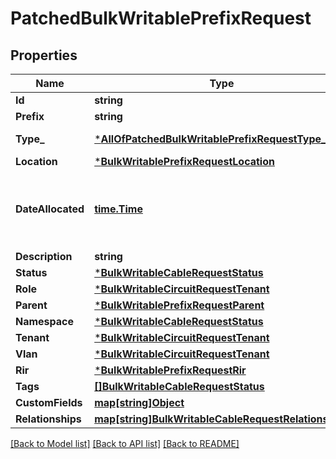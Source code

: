 # PatchedBulkWritablePrefixRequest

## Properties
Name | Type | Description | Notes
------------ | ------------- | ------------- | -------------
**Id** | **string** |  | [default to null]
**Prefix** | **string** |  | [optional] [default to null]
**Type_** | [***AllOfPatchedBulkWritablePrefixRequestType_**](AllOfPatchedBulkWritablePrefixRequestType_.md) |  | [optional] [default to {"value":"network","label":"Network"}]
**Location** | [***BulkWritablePrefixRequestLocation**](BulkWritablePrefixRequest_location.md) |  | [optional] [default to null]
**DateAllocated** | [**time.Time**](time.Time.md) | Date this prefix was allocated to an RIR, reserved in IPAM, etc. | [optional] [default to null]
**Description** | **string** |  | [optional] [default to null]
**Status** | [***BulkWritableCableRequestStatus**](BulkWritableCableRequest_status.md) |  | [optional] [default to null]
**Role** | [***BulkWritableCircuitRequestTenant**](BulkWritableCircuitRequest_tenant.md) |  | [optional] [default to null]
**Parent** | [***BulkWritablePrefixRequestParent**](BulkWritablePrefixRequest_parent.md) |  | [optional] [default to null]
**Namespace** | [***BulkWritableCableRequestStatus**](BulkWritableCableRequest_status.md) |  | [optional] [default to null]
**Tenant** | [***BulkWritableCircuitRequestTenant**](BulkWritableCircuitRequest_tenant.md) |  | [optional] [default to null]
**Vlan** | [***BulkWritableCircuitRequestTenant**](BulkWritableCircuitRequest_tenant.md) |  | [optional] [default to null]
**Rir** | [***BulkWritablePrefixRequestRir**](BulkWritablePrefixRequest_rir.md) |  | [optional] [default to null]
**Tags** | [**[]BulkWritableCableRequestStatus**](BulkWritableCableRequest_status.md) |  | [optional] [default to null]
**CustomFields** | [**map[string]Object**](.md) |  | [optional] [default to null]
**Relationships** | [**map[string]BulkWritableCableRequestRelationships**](BulkWritableCableRequest_relationships.md) |  | [optional] [default to null]

[[Back to Model list]](../README.md#documentation-for-models) [[Back to API list]](../README.md#documentation-for-api-endpoints) [[Back to README]](../README.md)

